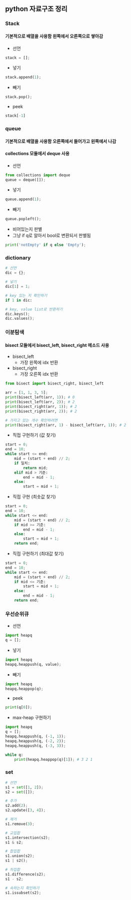 ## python 자료구조 정리

### Stack
#### 기본적으로 배열을 사용함 왼쪽에서 오른쪽으로 쌓아감
- 선언
```python
stack = [];
```

- 넣기
```python
stack.append(1);
```

- 빼기
```python
stack.pop();
```

- peek
```python
stack[-1]
```

### queue
#### 기본적으로 배열을 사용함 오른쪽에서 들어가고 왼쪽에서 나감
#### collections 모듈에서 deque 사용
- 선언
```python
from collections import deque
queue = deque([]);
```

- 넣기
```python
queue.append(1);
```

- 빼기
```python
queue.popleft();
```

- 비어있는지 판별
- 그냥 if q로 알아서 bool로 변환되서 판별됨
```python
print('notEmpty' if q else 'Empty');
```

### dictionary
```python
# 선언
dic = {};

# 넣기
dic[1] = 1;

# key 있는 지 확인하기
if 1 in dic:

# key, value list로 반환하기
dic.keys();
dic.values();
```

### 이분탐색
#### bisect 모듈에서 bisect_left, bisect_right 메소드 사용
- bisect_left
  - 가장 왼쪽에 idx 반환
- bisect_right
  - 가장 오른쪽 idx 반환
```python
from bisect import bisect_right, bisect_left

arr = [1, 1, 3, 5];
print(bisect_left(arr, 1)); # 0
print(bisect_left(arr, 2)); # 2
print(bisect_right(arr, 1)); # 2
print(bisect_right(arr, 2)); # 2

# 가지고 있는 개수 확인하려면
print(bisect_right(arr, 1) - bisect_left(arr, 1)); # 2
```

- 직접 구현하기 (값 찾기)
```python
start = 0;
end = 10;
while start <= end:
    mid = (start + end) // 2;
    if 일치:
        return mid;
    elif mid > 기준:
        end = mid - 1;
    else:
        start = mid + 1;
```

- 직접 구현 (최솟값 찾기)
```python
start = 0;
end = 10;
while start <= end:
    mid = (start + end) // 2;
    if mid >= 기준:
        end = mid - 1;
    else:
        start = mid + 1;
    return end;
```

- 직접 구현하기 (최대값 찾기)
```python
start = 0;
end = 10;
while start <= end:
    mid = (start + end) // 2;
    if mid <= 기준:
        start = mid + 1;
    else:
        end = mid - 1;
    return end;
```

### 우선순위큐
- 선언
```python
import heapq
q = [];
```

- 넣기
```python
import heapq
heapq.heappush(q, value);
```

- 빼기
```python
import heapq
heapq.heappop(q);
```

- peek
```python
print(q[0]);
```

- max-heap 구현하기
```python
import heapq
q = [];
heapq.heappush(q, (-1, 1));
heapq.heappush(q, (-2, 2));
heapq.heappush(q, (-3, 3));

while q:
    print(heapq.heappop(q)[1]); # 3 2 1 
```

### set
```python
# 선언
s1 = set([1, 2]);
s2 = set([]);

# 추가
s2.add(2);
s2.update([3, 4]);

# 제거
s1.remove(3);

# 교집합
s1.intersection(s2);
s1 & s2;

# 합집합
s1.union(s2);
s1 | s2();

# 차집합
s1.difference(s2);
s1 - s2;

# 속하는지 확인하기
s1.issubset(s2);
```